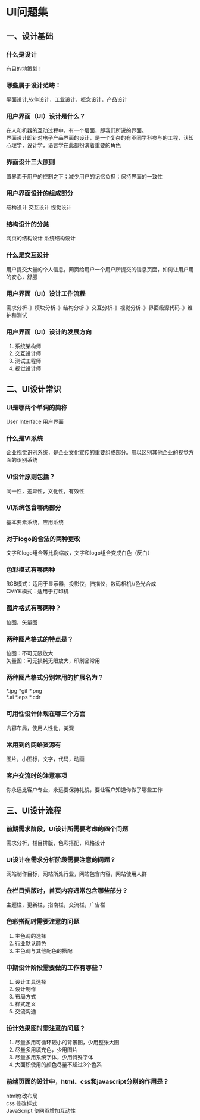 # UI问题集
## 一、设计基础
### 什么是设计
有目的地策划！
### 哪些属于设计范畴：
平面设计,软件设计，工业设计，概念设计，产品设计
### 用户界面（UI）设计是什么？
在人和机器的互动过程中，有一个层面，即我们所说的界面。  
界面设计即针对电子产品界面的设计，是一个复杂的有不同学科参与的工程，认知心理学，设计学，语言学在此都扮演着重要的角色
### 界面设计三大原则
置界面于用户的控制之下；减少用户的记忆负担；保持界面的一致性
### 用户界面设计的组成部分
结构设计   交互设计  视觉设计
### 结构设计的分类
网页的结构设计 系统结构设计 
### 什么是交互设计
用户提交大量的个人信息，网页给用户一个用户所提交的信息页面，如何让用户用的安心，舒服
### 用户界面（UI）设计工作流程
需求分析-》模块分析-》结构分析-》交互分析-》视觉分析-》界面级源代码-》维护和测试
### 用户界面（UI）设计的发展方向
1. 系统架构师
2. 交互设计师  
3. 测试工程师  
4. 视觉设计师
## 二、UI设计常识
### UI是哪两个单词的简称
User Interface 用户界面

### 什么是VI系统
企业视觉识别系统，是企业文化宣传的重要组成部分。用以区别其他企业的视觉方面的识别系统


### VI设计原则包括？
同一性，差异性，文化性，有效性

### VI系统包含哪两部分
基本要素系统，应用系统

### 对于logo的合法的两种更改
文字和logo组合等比例缩放，文字和logo组合变成白色（反白）

### 色彩模式有哪两种
RGB模式：适用于显示器，投影仪，扫描仪，数码相机//色光合成  
CMYK模式：适用于打印机

### 图片格式有哪两种？
位图，矢量图

### 两种图片格式的特点是？
位图：不可无限放大    
矢量图：可无损耗无限放大，印刷品常用

### 两种图片格式分别常用的扩展名为？
*.jpg  *gif *.png   
*.ai  *.eps  *.cdr

### 可用性设计体现在哪三个方面
内容布局，使用人性化，美观

### 常用到的网络资源有
图片，小图标，文字，代码，动画

### 客户交流时的注意事项
你永远比客户专业，永远要保持礼貌，要让客户知道你做了哪些工作

## 三、UI设计流程
### 前期需求阶段，UI设计所需要考虑的四个问题
需求分析，栏目排版，色彩搭配，风格设计

### UI设计在需求分析阶段需要注意的问题？
网站制作目标，网站所处行业，网站包含内容，网站使用人群

### 在栏目排版时，首页内容通常包含哪些部分？
主题栏，更新栏，指南栏，交流栏，广告栏
### 色彩搭配时需要注意的问题
1. 主色调的选择 
2. 行业默认颜色
3. 主色调与其他配色的搭配
### 中期设计阶段需要做的工作有哪些？
1. 设计工具选择  
2. 设计制作 
3. 布局方式 
4. 样式定义 
5. 交流沟通
### 设计效果图时需注意的问题？
1. 尽量多用可循环较小的背景图，少用整张大图
2. 尽量多用填充色，少用图片
3. 尽量多用系统字体，少用特殊字体
4. 大面积使用的颜色尽量不超过3个色系
### 前端页面的设计中，html、css和javascript分别的作用是？
html修改布局  
css 修改样式    
JavaScript 使网页增加互动性

